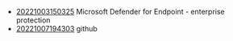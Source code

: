 - [20221003150325](/zet/20221003150325/README.md) Microsoft Defender for Endpoint - enterprise protection
- [20221007194303](/zet/20221007194303/README.md) github
